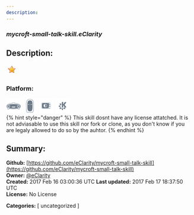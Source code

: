 ```yaml
---
description: 
---
```


### _mycroft-small-talk-skill.eClarity_  
## Description:  
  
  
![](../.gitbook/assets/star.png)  
  
### Platform:  
 ![Mark I](../.gitbook/assets/mark-1-icon.png)  ![Mark II](../.gitbook/assets/mark-2-icon.png)  ![Picroft](../.gitbook/assets/picroft-icon.png)  ![plasmoid](../.gitbook/assets/kde.png)   
{% hint style="danger" %}
This skill dosnt have any license attatched. It is not adviasable to use this skill nor fork or clone, as you don't know if you are legaly allowed to do so by the auhtor.
{% endhint %}
  
## Summary:  
**Github:** [https://github.com/eClarity/mycroft-small-talk-skill](https://github.com/eClarity/mycroft-small-talk-skill)  
**Owner:** [@eClarity](https://github.com/eClarity)  
**Created:** 2017 Feb 16 03:00:36 UTC  **Last updated:** 2017 Feb 17 18:37:50 UTC  
**License:** No License  
  
**Categories:** [ uncategorized ]   
